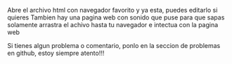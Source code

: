 Abre el archivo html con navegador favorito y ya esta, puedes editarlo si quieres
Tambien hay una pagina web con sonido que puse para que sapas
solamente arrastra el achivo hasta tu navegador e intectua con la pagina web

Si tienes algun problema o comentario, ponlo en la seccion de problemas en github, estoy siempre atento!!!
